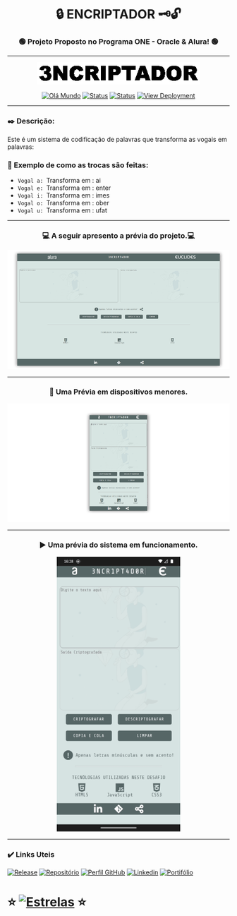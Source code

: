 # <div align="center">:lock: ENCRIPTADOR :old_key::unlock:</div>
 
### <div align="center">:green_circle: Projeto Proposto no Programa ONE - Oracle & Alura! :green_circle:</div>
___

[ <div align="center"> ![Capa](img/banner.gif)](https://github.com/euclides981/criptografia#readme) </div>

[<div align="center">![Olá Mundo](https://shields.io/badge/Olá-Mundo-blue)](https://github.com/euclides981/criptografia#readme) 
[![Status](https://shields.io/badge/STATUS-V%200.2%20Em%20Andamento-green)](https://github.com/euclides981/criptografia#readme) 
[![Status](https://shields.io/badge/Tecnologias%20Utilizadas-|%20HTML%205%20|%20CSS%203%20|%20JavaScript%20|-orange)](https://github.com/euclides981/criptografia#readme) 
[![View Deployment](https://shields.io/badge/View-Deployment-yellow.svg)](https://euclides981.github.io/criptografia) </div>
___
### :black_nib: Descrição:

Este é um sistema de codificação de palavras que transforma as vogais em palavras:

### :arrows_counterclockwise: Exemplo de como as trocas são feitas:

- `Vogal a: `Transforma em : ai
- `Vogal e: `Transforma em : enter
- `Vogal i: `Transforma em : imes
- `Vogal o: `Transforma em : ober
- `Vogal u: `Transforma em : ufat
___
###  <div align="center">:computer: A seguir apresento a prévia do projeto.:computer:</div>

[![Prévia do Projeto](img/previa.png)](https://github.com/euclides981/criptografia#readme)
___
###  <div align="center">:iphone: Uma Prévia em dispositivos menores.</div>

[![Prévia do Projeto](img/previa_mobile.png)](https://github.com/euclides981/criptografia#readme)
___
###  <div align="center">:arrow_forward: Uma prévia do sistema em funcionamento.</div>

<div align="center"><a href="https://github.com/euclides981/criptografia#readme"><img src="img/previa.gif" width="280" alt="Prévia Do Sistema Funcionando"></a></div>

___
### :heavy_check_mark: Links Uteis

[![Release](https://shields.io/badge/Release-v0.1-green)](https://github.com/euclides981/criptografia/releases/tag/v0.1)
[![Repositório](https://shields.io/badge/Repositório-Criptografia-yellow)](https://github.com/euclides981/criptografia)
[![Perfil GitHub](https://shields.io/badge/Perfil-GitHub-blue)](https://github.com/euclides981/)
[![Linkedin](https://shields.io/badge/Linkedin-Euclides-brown)](https://www.linkedin.com/in/euclides981/)
[![Portifólio](https://shields.io/badge/Portifólio-Euclides-aqua)](https://euclides981.github.io)






# :star: [![Estrelas](https://shields.io/badge/Estrelas-Veja%20quem%20já%20%20deu%20estrelas%20%20E%20Deixe%20a%20sua%20Também-red)](https://github.com/euclides981/criptografia/stargazers) :star: